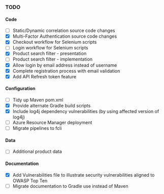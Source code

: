 ### TODO

#### Code

- [ ] Static/Dynamic correlation source code changes
- [X] Multi-Factor Authentication source code changes
- [X] Checkout workflow for Selenium scripts 
- [ ] Login workflow for Selenium scripts
- [X] Product search filter - presentation
- [ ] Product search filter - implementation
- [X] Allow login by email address instead of username
- [X] Complete registration process with email validation
- [X] Add API Refresh token feature

#### Configuration

- [ ] Tidy up Maven pom.xml
- [X] Provide alternate Gradle build scripts
- [X] Include log4j dependency vulnerabilities (by using affected version of log4j)
- [ ] Azure Resource Manager deployment
- [ ] Migrate pipelines to fcli

#### Data

- [ ] Additional product data

#### Documentation

- [X] Add Vulnerabilities file to illustrate security vulnerabilities aligned to OWASP Top Ten
- [ ] Migrate documentation to Gradle use instead of Maven
